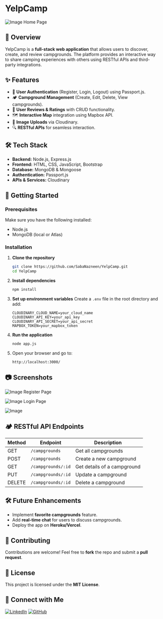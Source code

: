 # YelpCamp

![Image](https://github.com/user-attachments/assets/6db6ee07-10a6-4abb-864b-b758bd56ba3a)
Home Page
## 📌 Overview
YelpCamp is a **full-stack web application** that allows users to discover, create, and review campgrounds. The platform provides an interactive way to share camping experiences with others using RESTful APIs and third-party integrations.

## ✨ Features
- 🔑 **User Authentication** (Register, Login, Logout) using Passport.js.
- 🏕️ **Campground Management** (Create, Edit, Delete, View campgrounds).
- 📝 **User Reviews & Ratings** with CRUD functionality.
- 🗺️ **Interactive Map** integration using Mapbox API.
- 📸 **Image Uploads** via Cloudinary.
- 🔍 **RESTful APIs** for seamless interaction.

## 🛠️ Tech Stack
- **Backend:** Node.js, Express.js
- **Frontend:** HTML, CSS, JavaScript, Bootstrap
- **Database:** MongoDB & Mongoose
- **Authentication:** Passport.js
- **APIs & Services:** Cloudinary

## 🚀 Getting Started
### Prerequisites
Make sure you have the following installed:
- Node.js
- MongoDB (local or Atlas)

### Installation
1. **Clone the repository**
   ```sh
   git clone https://github.com/SabaNazneen/YelpCamp.git
   cd YelpCamp
   ```
2. **Install dependencies**
   ```sh
   npm install
   ```
3. **Set up environment variables**
   Create a `.env` file in the root directory and add:
   ```env
   CLOUDINARY_CLOUD_NAME=your_cloud_name
   CLOUDINARY_API_KEY=your_api_key
   CLOUDINARY_API_SECRET=your_api_secret
   MAPBOX_TOKEN=your_mapbox_token
   ```
4. **Run the application**
   ```sh
   node app.js
   ```
5. Open your browser and go to:
   ```
   http://localhost:3000/
   ```

## 📷 Screenshots
![Image](https://github.com/user-attachments/assets/cf21aea0-940f-4a90-99ee-9d04a7cf9724)
Register Page

![Image](https://github.com/user-attachments/assets/e0e8c50d-62e9-4a4c-b3a9-4952c0c0b43b)
Login Page

![Image](https://github.com/user-attachments/assets/1447c014-0f7f-4f3f-85e3-8cf270aae751)


## 🏕️ RESTful API Endpoints
| Method | Endpoint | Description |
|--------|----------|-------------|
| GET | `/campgrounds` | Get all campgrounds |
| POST | `/campgrounds` | Create a new campground |
| GET | `/campgrounds/:id` | Get details of a campground |
| PUT | `/campgrounds/:id` | Update a campground |
| DELETE | `/campgrounds/:id` | Delete a campground |

## 🛠️ Future Enhancements
- Implement **favorite campgrounds** feature.
- Add **real-time chat** for users to discuss campgrounds.
- Deploy the app on **Heroku/Vercel**.

## 🤝 Contributing
Contributions are welcome! Feel free to **fork** the repo and submit a **pull request**.

## 📜 License
This project is licensed under the **MIT License**.

## 🔗 Connect with Me
[![LinkedIn](https://img.shields.io/badge/LinkedIn-SabaNazneen-blue)](https://linkedin.com/in/saba-nazneen)  [![GitHub](https://img.shields.io/badge/GitHub-SabaNazneen-black)](https://github.com/SabaNazneen)


